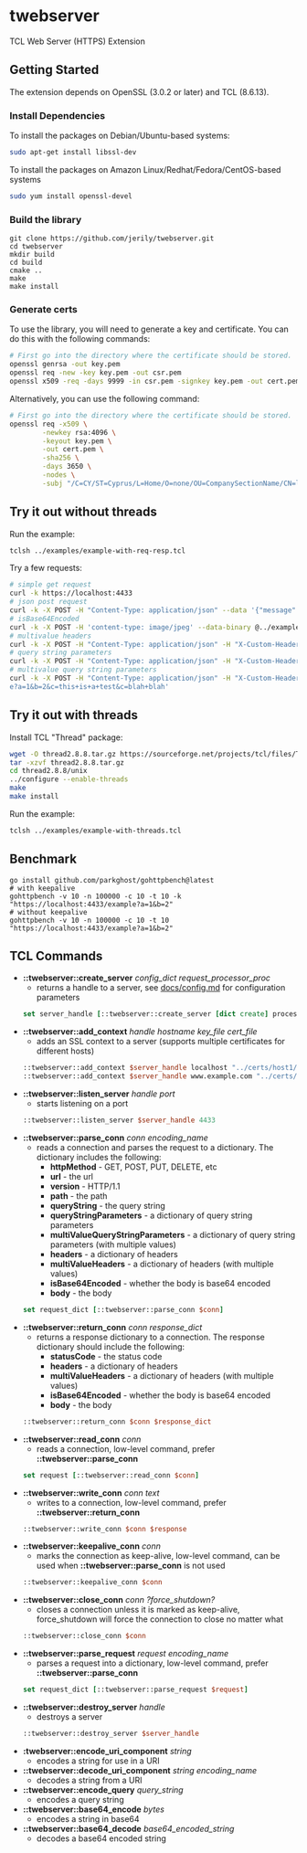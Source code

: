 # twebserver

TCL Web Server (HTTPS) Extension

## Getting Started

The extension depends on OpenSSL (3.0.2 or later) and TCL (8.6.13).

### Install Dependencies

To install the packages on Debian/Ubuntu-based systems:
```bash
sudo apt-get install libssl-dev
```

To install the packages on Amazon Linux/Redhat/Fedora/CentOS-based systems
```bash
sudo yum install openssl-devel
```

### Build the library
```
git clone https://github.com/jerily/twebserver.git
cd twebserver
mkdir build
cd build
cmake ..
make
make install
```
### Generate certs

To use the library, you will need to generate a key and certificate.  You can do this with the following commands:
```bash
# First go into the directory where the certificate should be stored.
openssl genrsa -out key.pem
openssl req -new -key key.pem -out csr.pem
openssl x509 -req -days 9999 -in csr.pem -signkey key.pem -out cert.pem
```

Alternatively, you can use the following command:
```bash
# First go into the directory where the certificate should be stored.
openssl req -x509 \
        -newkey rsa:4096 \
        -keyout key.pem \
        -out cert.pem \
        -sha256 \
        -days 3650 \
        -nodes \
        -subj "/C=CY/ST=Cyprus/L=Home/O=none/OU=CompanySectionName/CN=localhost/CN=www.example.com"
```

## Try it out without threads

Run the example:
```bash
tclsh ../examples/example-with-req-resp.tcl
```

Try a few requests:
```bash
# simple get request
curl -k https://localhost:4433
# json post request
curl -k -X POST -H "Content-Type: application/json" --data '{"message": "hello world"}' https://localhost:4433
# isBase64Encoded
curl -k -X POST -H 'content-type: image/jpeg' --data-binary @../examples/Google_2015_logo.png https://localhost:4433
# multivalue headers
curl -k -X POST -H "Content-Type: application/json" -H "X-Custom-Header: asdf" -H "X-Custom-Header: qwerty" --data '{"message": "hello world"}' https://localhost:4433
# query string parameters
curl -k -X POST -H "Content-Type: application/json" -H "X-Custom-Header: this is a test" -H "X-Custom-Header: hello world" --data '{"message": "hello world"}' 'https://localhost:4433/example?a=1&b=2&c=this+is+a+test'
# multivalue query string parameters
curl -k -X POST -H "Content-Type: application/json" -H "X-Custom-Header: this is a test" -H "X-Custom-Header: hello world" --data '{"message": "hello world"}' 'https://localhost:4433/exampl
e?a=1&b=2&c=this+is+a+test&c=blah+blah'
```

## Try it out with threads

Install TCL "Thread" package:
```bash
wget -O thread2.8.8.tar.gz https://sourceforge.net/projects/tcl/files/Thread%20Extension/2.8.8/thread2.8.8.tar.gz/download
tar -xzvf thread2.8.8.tar.gz
cd thread2.8.8/unix
../configure --enable-threads
make
make install
```

Run the example:
```bash
tclsh ../examples/example-with-threads.tcl
```

## Benchmark
```
go install github.com/parkghost/gohttpbench@latest
# with keepalive
gohttpbench -v 10 -n 100000 -c 10 -t 10 -k "https://localhost:4433/example?a=1&b=2"
# without keepalive
gohttpbench -v 10 -n 100000 -c 10 -t 10 "https://localhost:4433/example?a=1&b=2"
```

## TCL Commands

* **::twebserver::create_server** *config_dict* *request_processor_proc*
    - returns a handle to a server, see [docs/config.md](docs/config.md) for configuration parameters
  ```tcl
  set server_handle [::twebserver::create_server [dict create] process_conn]
  ```
* **::twebserver::add_context** *handle* *hostname* *key_file* *cert_file*
  - adds an SSL context to a server (supports multiple certificates for different hosts)
  ```tcl
  ::twebserver::add_context $server_handle localhost "../certs/host1/key.pem" "../certs/host1/cert.pem"
  ::twebserver::add_context $server_handle www.example.com "../certs/host2/key.pem" "../certs/host2/cert.pem"
  ```
* **::twebserver::listen_server** *handle* *port*
    - starts listening on a port
  ```tcl
  ::twebserver::listen_server $server_handle 4433
  ```
* **::twebserver::parse_conn** *conn* *encoding_name*
  - reads a connection and parses the request to a dictionary.
    The dictionary includes the following:
    - **httpMethod** - GET, POST, PUT, DELETE, etc
    - **url** - the url
    - **version** - HTTP/1.1
    - **path** - the path
    - **queryString** - the query string
    - **queryStringParameters** - a dictionary of query string parameters
    - **multiValueQueryStringParameters** - a dictionary of query string parameters (with multiple values)
    - **headers** - a dictionary of headers
    - **multiValueHeaders** - a dictionary of headers (with multiple values)
    - **isBase64Encoded** - whether the body is base64 encoded
    - **body** - the body
  ```tcl
  set request_dict [::twebserver::parse_conn $conn]
  ```
* **::twebserver::return_conn** *conn* *response_dict*
  - returns a response dictionary to a connection.
    The response dictionary should include the following:
    - **statusCode** - the status code
    - **headers** - a dictionary of headers
    - **multiValueHeaders** - a dictionary of headers (with multiple values)
    - **isBase64Encoded** - whether the body is base64 encoded
    - **body** - the body
  ```tcl
  ::twebserver::return_conn $conn $response_dict
  ```
* **::twebserver::read_conn** *conn*
    - reads a connection, low-level command, prefer **::twebserver::parse_conn**
  ```tcl
  set request [::twebserver::read_conn $conn]
  ```
* **::twebserver::write_conn** *conn* *text*
    - writes to a connection, low-level command, prefer **::twebserver::return_conn**
  ```tcl
  ::twebserver::write_conn $conn $response
  ```
* **::twebserver::keepalive_conn** *conn*
  - marks the connection as keep-alive, low-level command, can be used when **::twebserver::parse_conn** is not used
  ```tcl
  ::twebserver::keepalive_conn $conn
  ```
* **::twebserver::close_conn** *conn* *?force_shutdown?*
    - closes a connection unless it is marked as keep-alive,
      force_shutdown will force the connection to close no matter what
  ```tcl
  ::twebserver::close_conn $conn
  ```
* **::twebserver::parse_request** *request* *encoding_name*
    - parses a request into a dictionary, low-level command, prefer **::twebserver::parse_conn**
  ```tcl
  set request_dict [::twebserver::parse_request $request]
  ```
* **::twebserver::destroy_server** *handle*
  - destroys a server
  ```tcl
  ::twebserver::destroy_server $server_handle
  ```
* **:twebserver::encode_uri_component** *string*
  - encodes a string for use in a URI
* **::twebserver::decode_uri_component** *string* *encoding_name*
  - decodes a string from a URI
* **::twebserver::encode_query** *query_string*
  - encodes a query string
* **::twebserver::base64_encode** *bytes*
  - encodes a string in base64
* **::twebserver::base64_decode** *base64_encoded_string*
  - decodes a base64 encoded string
